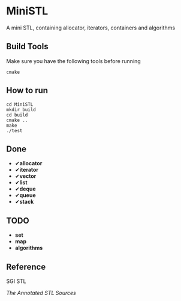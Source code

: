 # MiniSTL

A mini STL, containing allocator, iterators, containers and algorithms



## Build Tools

Make sure you have the following tools before running

```cmake```

## How to run

```
cd MiniSTL
mkdir build
cd build
cmake ..
make
./test
```

## Done

- ✔**allocator**
- ✔**iterator**
- ✔**vector**
- ✔**list**
- ✔**deque**
- ✔**queue**
- ✔**stack**

## TODO

- **set**
- **map**
- **algorithms**

## Reference

SGI STL

*The Annotated STL Sources*





